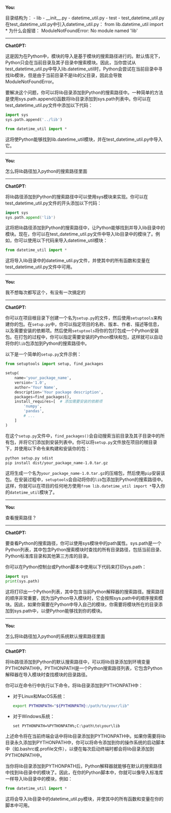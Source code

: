 **You:**

目录结构为： - lib - \_\_init\_\_.py - datetime\_util.py - test - test\_datetime\_util.py 在test\_datetime\_util.py中引入datetime\_util.py： from lib.datetime\_util import \* 为什么会报错： ModuleNotFoundError: No module named 'lib'

* * *

**ChatGPT:**

这是因为在Python中，模块的导入是基于模块的搜索路径进行的。默认情况下，Python只会在当前目录及其子目录中搜索模块。因此，当你尝试从test\_datetime\_util.py中导入lib.datetime\_util时，Python会尝试在当前目录中寻找lib模块，但是由于当前目录不是lib的父目录，因此会导致ModuleNotFoundError。

要解决这个问题，你可以将lib目录添加到Python的搜索路径中。一种简单的方法是使用sys.path.append()函数将lib目录添加到sys.path列表中。你可以在test\_datetime\_util.py文件中添加以下代码：

```python
import sys
sys.path.append('../lib')

from datetime_util import *
```

这将使Python能够找到lib.datetime\_util模块，并在test\_datetime\_util.py中导入它。

* * *

**You:**

怎么将lib路径加入python的搜索路径里面

* * *

**ChatGPT:**

将lib路径添加到Python的搜索路径中可以使用sys模块来实现。你可以在test\_datetime\_util.py文件的开头添加以下代码：

```go
import sys
sys.path.append('lib')
```

这将把lib路径添加到Python的搜索路径中，让Python能够找到并导入lib目录中的模块。现在，你可以在test\_datetime\_util.py文件中导入lib目录中的模块了。例如，你可以使用以下代码来导入datetime\_util模块：

```python
from datetime_util import *
```

这将导入lib目录中的datetime\_util.py文件，并使其中的所有函数和变量在test\_datetime\_util.py文件中可用。

* * *

**You:**

我不想每次都写这个，有没有一次搞定的

* * *

**ChatGPT:**

你可以在项目根目录下创建一个名为`setup.py`的文件，然后使用`setuptools`来构建你的包。在`setup.py`中，你可以指定项目的名称、版本、作者、描述等信息，以及需要安装的依赖项。然后使用`setuptools`将你的包打包成一个Python安装包。在打包的过程中，你可以指定需要安装的Python模块和包，这样就可以自动将你的`lib`包添加到Python的搜索路径中。

以下是一个简单的`setup.py`文件示例：

```python
from setuptools import setup, find_packages

setup(
    name='your_package_name',
    version='1.0',
    author='Your Name',
    description='Your package description',
    packages=find_packages(),
    install_requires=[  # 添加需要安装的依赖项
        'numpy',
        'pandas',
        # ...
    ]
)
```

在这个`setup.py`文件中，`find_packages()`会自动搜索当前目录及其子目录中的所有包，并将它们添加到安装列表中。你可以将`setup.py`文件放在项目的根目录下，并使用以下命令来构建和安装你的包：

```bash
python setup.py sdist
pip install dist/your_package_name-1.0.tar.gz
```

这将生成一个名为`your_package_name-1.0.tar.gz`的压缩包，然后使用`pip`安装该包。在安装过程中，`setuptools`会自动将你的`lib`包添加到Python的搜索路径中。这样，你就可以在项目的任何地方使用`from lib.datetime_util import *`导入你的`datetime_util`模块了。

* * *

**You:**

查看搜索路径？

* * *

**ChatGPT:**

要查看Python的搜索路径，你可以使用sys模块中的path属性。sys.path是一个Python列表，其中包含Python搜索模块时查找的所有目录路径，包括当前目录、Python标准库目录和其他第三方库的目录。

你可以在Python控制台或Python脚本中使用以下代码来打印sys.path：

```python
import sys
print(sys.path)
```

这将打印出一个Python列表，其中包含当前Python解释器的搜索路径。搜索路径的顺序非常重要，因为当Python导入模块时，它会按照sys.path中的顺序搜索模块。因此，如果你需要在Python中导入自己的模块，你需要将模块所在的目录添加到sys.path中，以便Python能够找到你的模块。

* * *

**You:**

怎么将lib路径加入python的系统默认搜索路径里面

* * *

**ChatGPT:**

将lib路径添加到Python的默认搜索路径中，可以将lib目录添加到环境变量PYTHONPATH中。PYTHONPATH是一个Python搜索路径列表，它包含Python解释器在导入模块时查找模块的目录路径。

你可以在命令行中执行以下命令，将lib目录添加到PYTHONPATH中：

*   对于Linux和MacOS系统：
    
    ```bash
    export PYTHONPATH="${PYTHONPATH}:/path/to/your/lib"
    ```
    
*   对于Windows系统：
    
    ```vbnet
    set PYTHONPATH=%PYTHONPATH%;C:\path\to\your\lib
    ```
    

上述命令将在当前终端会话中将lib目录添加到PYTHONPATH中。如果你需要将lib目录永久添加到PYTHONPATH中，你可以将命令添加到你的操作系统的启动脚本中（如.bashrc或.profile文件），以便在每次启动终端时都会将lib目录添加到PYTHONPATH中。

当你将lib目录添加到PYTHONPATH后，Python解释器就能够在默认的搜索路径中找到lib目录中的模块了。因此，在你的Python脚本中，你就可以像导入标准库一样导入lib目录中的模块，例如：

```python
from datetime_util import *
```

这将会导入lib目录中的datetime\_util.py模块，并使其中的所有函数和变量在你的脚本中可用。